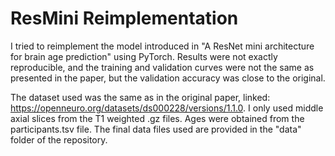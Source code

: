 # ResMini Reimplementation

I tried to reimplement the model introduced in "A ResNet mini architecture for brain age prediction" using PyTorch. Results were not exactly reproducible, and the training and validation curves were not the same as presented in the paper, but the validation accuracy was close to the original.

The dataset used was the same as in the original paper, linked: https://openneuro.org/datasets/ds000228/versions/1.1.0. I only used middle axial slices from the T1 weighted .gz files. Ages were obtained from the participants.tsv file. The final data files used are provided in the "data" folder of the repository.
